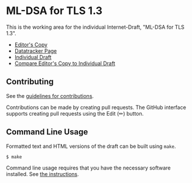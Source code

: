 # ML-DSA for TLS 1.3

This is the working area for the individual Internet-Draft, "ML-DSA for TLS 1.3".

* [Editor's Copy](https://bwesterb.github.io/tls-mldsa/#go.draft-tls-westerbaan-mldsa.html)
* [Datatracker Page](https://datatracker.ietf.org/doc/draft-tls-westerbaan-mldsa)
* [Individual Draft](https://datatracker.ietf.org/doc/html/draft-tls-westerbaan-mldsa)
* [Compare Editor's Copy to Individual Draft](https://bwesterb.github.io/tls-mldsa/#go.draft-tls-westerbaan-mldsa.diff)


## Contributing

See the
[guidelines for contributions](https://github.com/bwesterb/tls-mldsa/blob/main/CONTRIBUTING.md).

Contributions can be made by creating pull requests.
The GitHub interface supports creating pull requests using the Edit (✏) button.


## Command Line Usage

Formatted text and HTML versions of the draft can be built using `make`.

```sh
$ make
```

Command line usage requires that you have the necessary software installed.  See
[the instructions](https://github.com/martinthomson/i-d-template/blob/main/doc/SETUP.md).


